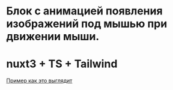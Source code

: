 # Блок с анимацией появления изображений под мышью при движении мыши.

# nuxt3 + TS + Tailwind

[Пример как это выглядит](https://skr.sh/vFbTeGIPwcr?a "Необязательная подсказка")

